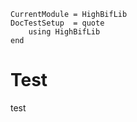 ```@meta
CurrentModule = HighBifLib
DocTestSetup  = quote
    using HighBifLib
end
```

# Test

test
